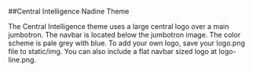 ##Central Intelligence Nadine Theme

The Central Intelligence theme uses a large central logo over a main jumbotron. The navbar is located below the jumbotron image. The color scheme is pale grey with blue. To add your own logo, save your logo.png file to static/img. You can also include a flat navbar sized logo at logo-line.png.
